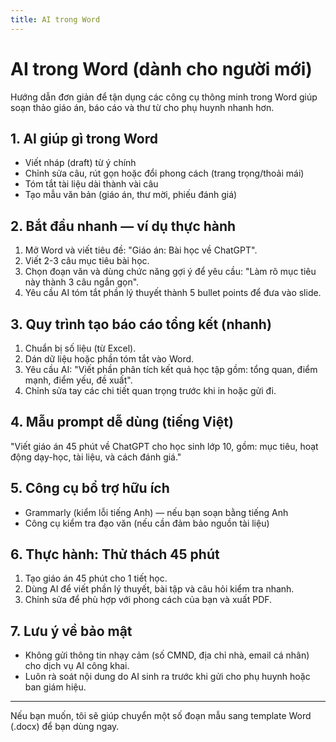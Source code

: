 ```yaml
---
title: AI trong Word
---
```


# AI trong Word (dành cho người mới)

Hướng dẫn đơn giản để tận dụng các công cụ thông minh trong Word giúp soạn thảo giáo án, báo cáo và thư từ cho phụ huynh nhanh hơn.

## 1. AI giúp gì trong Word
- Viết nháp (draft) từ ý chính
- Chỉnh sửa câu, rút gọn hoặc đổi phong cách (trang trọng/thoải mái)
- Tóm tắt tài liệu dài thành vài câu
- Tạo mẫu văn bản (giáo án, thư mời, phiếu đánh giá)

## 2. Bắt đầu nhanh — ví dụ thực hành
1. Mở Word và viết tiêu đề: "Giáo án: Bài học về ChatGPT".
2. Viết 2-3 câu mục tiêu bài học.
3. Chọn đoạn văn và dùng chức năng gợi ý để yêu cầu: "Làm rõ mục tiêu này thành 3 câu ngắn gọn".
4. Yêu cầu AI tóm tắt phần lý thuyết thành 5 bullet points để đưa vào slide.

## 3. Quy trình tạo báo cáo tổng kết (nhanh)
1. Chuẩn bị số liệu (từ Excel).
2. Dán dữ liệu hoặc phần tóm tắt vào Word.
3. Yêu cầu AI: "Viết phần phân tích kết quả học tập gồm: tổng quan, điểm mạnh, điểm yếu, đề xuất".
4. Chỉnh sửa tay các chi tiết quan trọng trước khi in hoặc gửi đi.

## 4. Mẫu prompt dễ dùng (tiếng Việt)
"Viết giáo án 45 phút về ChatGPT cho học sinh lớp 10, gồm: mục tiêu, hoạt động dạy-học, tài liệu, và cách đánh giá."

## 5. Công cụ bổ trợ hữu ích
- Grammarly (kiểm lỗi tiếng Anh) — nếu bạn soạn bằng tiếng Anh
- Công cụ kiểm tra đạo văn (nếu cần đảm bảo nguồn tài liệu)

## 6. Thực hành: Thử thách 45 phút
1. Tạo giáo án 45 phút cho 1 tiết học.
2. Dùng AI để viết phần lý thuyết, bài tập và câu hỏi kiểm tra nhanh.
3. Chỉnh sửa để phù hợp với phong cách của bạn và xuất PDF.

## 7. Lưu ý về bảo mật
- Không gửi thông tin nhạy cảm (số CMND, địa chỉ nhà, email cá nhân) cho dịch vụ AI công khai.
- Luôn rà soát nội dung do AI sinh ra trước khi gửi cho phụ huynh hoặc ban giám hiệu.

---
Nếu bạn muốn, tôi sẽ giúp chuyển một số đoạn mẫu sang template Word (.docx) để bạn dùng ngay.